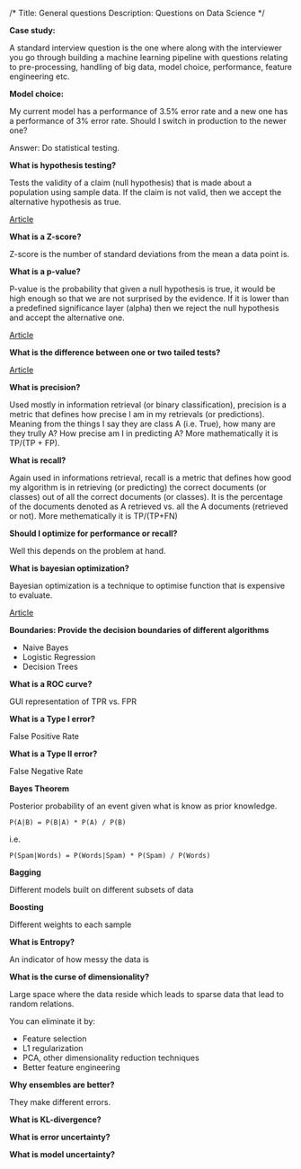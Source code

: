 /*
Title: General questions
Description: Questions on Data Science
*/

**Case study:**

A standard interview question is the one where along with the interviewer you go through building a machine learning pipeline with questions relating to pre-processing, handling of big data, model choice, performance, feature engineering etc.

**Model choice:**

My current model has a performance of 3.5% error rate and a new one has a performance of 3% error rate. Should I switch in production to the newer one?

Answer: Do statistical testing.

**What is hypothesis testing?**

Tests the validity of a claim (null hypothesis) that is made about a population using sample data. If the claim is not valid, then we accept
the alternative hypothesis as true.

[Article](https://towardsdatascience.com/p-values-explained-by-data-scientist-f40a746cfc8)

**What is a Z-score?**

Z-score is the number of standard deviations from the mean a data point is.

**What is a p-value?**

P-value is the probability that given a null hypothesis is true, it would be high enough so that we are not surprised by the evidence. If it is lower than a predefined significance layer (alpha) then we reject the null hypothesis and accept the alternative one.

[Article](https://towardsdatascience.com/p-values-explained-by-data-scientist-f40a746cfc8)

**What is the difference between one or two tailed tests?**

[Article](https://stats.idre.ucla.edu/other/mult-pkg/faq/general/faq-what-are-the-differences-between-one-tailed-and-two-tailed-tests/)

**What is precision?**

Used mostly in information retrieval (or binary classification), precision is a metric that defines how precise I am in my retrievals (or predictions). Meaning from the things I say they are class A (i.e. True), how many are they trully A? How precise am I in predicting A? More mathematically it is TP/(TP + FP).

**What is recall?**

Again used in informations retrieval, recall is a metric that defines how good my algorithm is in retrieving (or predicting) the correct documents (or classes) out of all the correct documents (or classes). It is the percentage of the documents denoted as A retrieved vs. all the A documents (retrieved or not). More methematically it is TP/(TP+FN)

**Should I optimize for performance or recall?**

Well this depends on the problem at hand.

**What is bayesian optimization?**

Bayesian optimization is a technique to optimise function that is expensive to evaluate.

[Article](https://www.kdnuggets.com/2019/07/xgboost-random-forest-bayesian-optimisation.html)

**Boundaries: Provide the decision boundaries of different algorithms**

- Naive Bayes
- Logistic Regression
- Decision Trees

**What is a ROC curve?**

GUI representation of TPR vs. FPR

**What is a Type I error?**

False Positive Rate

**What is a Type II error?**

False Negative Rate

**Bayes Theorem**

Posterior probability of an event given what is know as prior knowledge.

`P(A|B) = P(B|A) * P(A) / P(B)`

i.e.

`P(Spam|Words) = P(Words|Spam) * P(Spam) / P(Words)`

**Bagging**

Different models built on different subsets of data

**Boosting**

Different weights to each sample

**What is Entropy?**

An indicator of how messy the data is

**What is the curse of dimensionality?**

Large space where the data reside which leads to sparse data that lead to random relations.

You can eliminate it by:

- Feature selection
- L1 regularization
- PCA, other dimensionality reduction techniques
- Better feature engineering

**Why ensembles are better?**

They make different errors.

**What is KL-divergence?**

**What is error uncertainty?**

**What is model uncertainty?**


